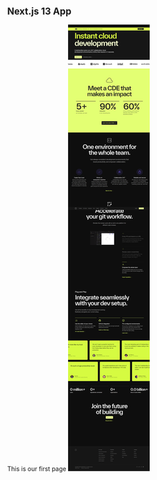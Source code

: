 ## Next.js 13 App

This is our first page
![image](https://github.com/Topdev42836/nextJs-app/blob/main/app/codesandbox.io_.png)
